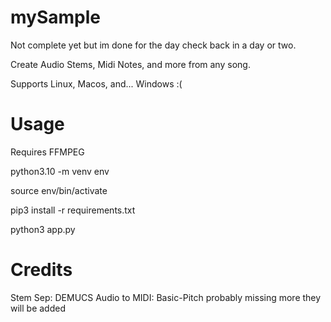 # mySample

Not complete yet but im done for the day check back in a day or two.

 Create Audio Stems, Midi Notes, and more from any song.
 
 Supports Linux, Macos, and... Windows :(


# Usage
 Requires FFMPEG

 python3.10 -m venv env

 source env/bin/activate

 pip3 install -r requirements.txt

 python3 app.py


 # Credits

 Stem Sep: DEMUCS
 Audio to MIDI: Basic-Pitch
 probably missing more they will be added